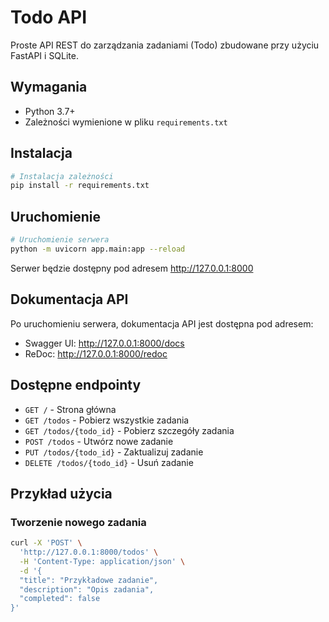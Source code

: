 # Todo API

Proste API REST do zarządzania zadaniami (Todo) zbudowane przy użyciu FastAPI i SQLite.

## Wymagania

- Python 3.7+
- Zależności wymienione w pliku `requirements.txt`

## Instalacja

```bash
# Instalacja zależności
pip install -r requirements.txt
```

## Uruchomienie

```bash
# Uruchomienie serwera
python -m uvicorn app.main:app --reload
```

Serwer będzie dostępny pod adresem http://127.0.0.1:8000

## Dokumentacja API

Po uruchomieniu serwera, dokumentacja API jest dostępna pod adresem:
- Swagger UI: http://127.0.0.1:8000/docs
- ReDoc: http://127.0.0.1:8000/redoc

## Dostępne endpointy

- `GET /` - Strona główna
- `GET /todos` - Pobierz wszystkie zadania
- `GET /todos/{todo_id}` - Pobierz szczegóły zadania
- `POST /todos` - Utwórz nowe zadanie
- `PUT /todos/{todo_id}` - Zaktualizuj zadanie
- `DELETE /todos/{todo_id}` - Usuń zadanie

## Przykład użycia

### Tworzenie nowego zadania

```bash
curl -X 'POST' \
  'http://127.0.0.1:8000/todos' \
  -H 'Content-Type: application/json' \
  -d '{
  "title": "Przykładowe zadanie",
  "description": "Opis zadania",
  "completed": false
}'
``` 